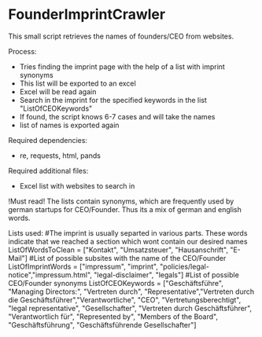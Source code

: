 # FounderImprintCrawler
This small script retrieves the names of founders/CEO from websites. 

Process:
- Tries finding the imprint page with the help of a list with imprint synonyms
- This list will be exported to an excel
- Excel will be read again
- Search in the imprint for the specified keywords in the list "ListOfCEOKeywords"
- If found, the script knows 6-7 cases and will take the names
- list of names is exported again

Required dependencies:
- re, requests, html, pands

Required additional files:
- Excel list with websites to search in

!Must read!
The lists contain synonyms, which are frequently used by german startups for CEO/Founder. Thus its a mix of german and english words.

Lists used:
#The imprint is usually separted in various parts. These words indicate that we reached a section which wont contain our desired names
ListOfWordsToClean = ["Kontakt", "Umsatzsteuer", "Hausanschrift", "E-Mail"]
 #List of possible subsites with the name of the CEO/Founder
ListOfImprintWords = ["impressum", "imprint", "policies/legal-notice","impressum.html", "legal-disclaimer", "legals"]
#List of possible CEO/Founder synonyms
ListOfCEOKeywords = ["Geschäftsführe", "Managing Directors:", "Vertreten durch", "Representative","Vertreten durch die Geschäftsführer","Verantwortliche", "CEO", "Vertretungsberechtigt", "legal representative", "Gesellschafter", "Vertreten durch Geschäftsführer", "Verantwortlich für", "Represented by", "Members of the Board", "Geschäftsführung", "Geschäftsführende Gesellschafter"]  
